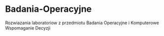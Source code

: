 # Badania-Operacyjne
Rozwiazania laboratoriow z przedmiotu Badania Operacyjne i Komputerowe Wspomaganie Decyzji
